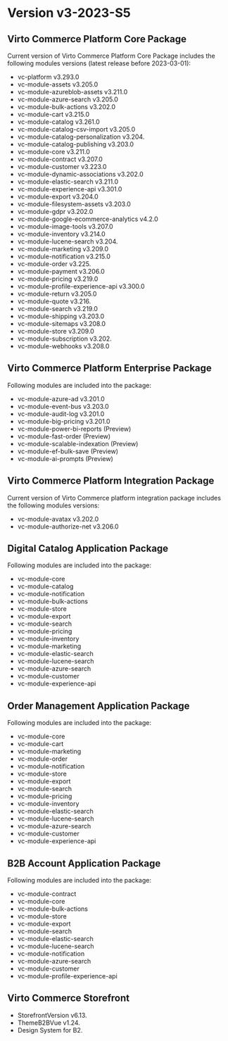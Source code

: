 # Version v3-2023-S5

## Virto Commerce Platform Core Package

Current version of Virto Commerce Platform Core Package includes the following modules versions (latest release before 2023-03-01):

* vc-platform v3.293.0 
* vc-module-assets v3.205.0 
* vc-module-azureblob-assets v3.211.0
* vc-module-azure-search v3.205.0 
* vc-module-bulk-actions v3.202.0    
* vc-module-cart v3.215.0 
* vc-module-catalog v3.261.0 
* vc-module-catalog-csv-import v3.205.0 
* vc-module-catalog-personalization v3.204. 
* vc-module-catalog-publishing v3.203.0 
* vc-module-core v3.211.0
* vc-module-contract v3.207.0
* vc-module-customer v3.223.0 
* vc-module-dynamic-associations v3.202.0  
* vc-module-elastic-search v3.211.0 
* vc-module-experience-api v3.301.0
* vc-module-export v3.204.0    
* vc-module-filesystem-assets  v3.203.0 
* vc-module-gdpr v3.202.0
* vc-module-google-ecommerce-analytics v4.2.0
* vc-module-image-tools v3.207.0 
* vc-module-inventory v3.214.0 
* vc-module-lucene-search v3.204. 
* vc-module-marketing v3.209.0 
* vc-module-notification v3.215.0 
* vc-module-order v3.225. 
* vc-module-payment v3.206.0 
* vc-module-pricing v3.219.0 
* vc-module-profile-experience-api v3.300.0
* vc-module-return v3.205.0 
* vc-module-quote v3.216. 
* vc-module-search v3.219.0
* vc-module-shipping v3.203.0     
* vc-module-sitemaps v3.208.0 
* vc-module-store v3.209.0 
* vc-module-subscription v3.202. 
* vc-module-webhooks v3.208.0 

## Virto Commerce Platform Enterprise Package

Following modules are included into the package:

* vc-module-azure-ad v3.201.0
* vc-module-event-bus v3.203.0 
* vc-module-audit-log v3.201.0
* vc-module-big-pricing v3.201.0
* vc-module-power-bi-reports (Preview)
* vc-module-fast-order (Preview)
* vc-module-scalable-indexation (Preview)
* vc-module-ef-bulk-save (Preview)
* vc-module-ai-prompts (Preview)

## Virto Commerce Platform Integration Package

Current version of Virto Commerce platform integration package includes the following modules versions:  

* vc-module-avatax v3.202.0 
* vc-module-authorize-net v3.206.0

## Digital Catalog Application Package

Following modules are included into the package:

* vc-module-core
* vc-module-catalog
* vc-module-notification
* vc-module-bulk-actions
* vc-module-store
* vc-module-export
* vc-module-search
* vc-module-pricing
* vc-module-inventory
* vc-module-marketing
* vc-module-elastic-search
* vc-module-lucene-search
* vc-module-azure-search
* vc-module-customer
* vc-module-experience-api

## Order Management Application Package

Following modules are included into the package:

* vc-module-core
* vc-module-cart
* vc-module-marketing
* vc-module-order
* vc-module-notification
* vc-module-store
* vc-module-export
* vc-module-search
* vc-module-pricing
* vc-module-inventory
* vc-module-elastic-search
* vc-module-lucene-search
* vc-module-azure-search
* vc-module-customer
* vc-module-experience-api

## B2B Account Application Package

Following modules are included into the package:

* vc-module-contract
* vc-module-core
* vc-module-bulk-actions
* vc-module-store
* vc-module-export
* vc-module-search
* vc-module-elastic-search
* vc-module-lucene-search
* vc-module-notification
* vc-module-azure-search
* vc-module-customer
* vc-module-profile-experience-api

## Virto Commerce Storefront

* StorefrontVersion v6.13.
* ThemeB2BVue v1.24.
* Design System for B2.